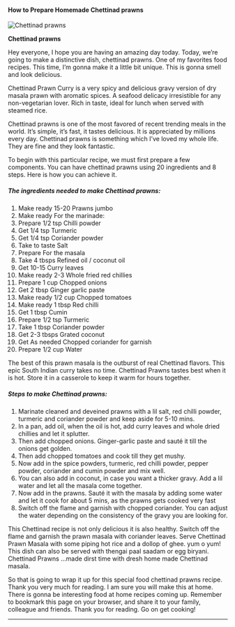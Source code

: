             

#### How to Prepare Homemade Chettinad prawns

![Chettinad prawns](https://img-global.cpcdn.com/recipes/836f2495d60bc7bc/751x532cq70/chettinad-prawns-recipe-main-photo.jpg)

**Chettinad prawns**

Hey everyone, I hope you are having an amazing day today. Today, we’re going to make a distinctive dish, chettinad prawns. One of my favorites food recipes. This time, I’m gonna make it a little bit unique. This is gonna smell and look delicious.

Chettinad Prawn Curry is a very spicy and delicious gravy version of dry masala prawn with aromatic spices. A seafood delicacy irresistible for any non-vegetarian lover. Rich in taste, ideal for lunch when served with steamed rice.

Chettinad prawns is one of the most favored of recent trending meals in the world. It’s simple, it’s fast, it tastes delicious. It is appreciated by millions every day. Chettinad prawns is something which I’ve loved my whole life. They are fine and they look fantastic.

To begin with this particular recipe, we must first prepare a few components. You can have chettinad prawns using 20 ingredients and 8 steps. Here is how you can achieve it.

##### The ingredients needed to make Chettinad prawns:

1.  Make ready 15-20 Prawns jumbo
2.  Make ready For the marinade:
3.  Prepare 1/2 tsp Chilli powder
4.  Get 1/4 tsp Turmeric
5.  Get 1/4 tsp Coriander powder
6.  Take to taste Salt
7.  Prepare For the masala
8.  Take 4 tbsps Refined oil / coconut oil
9.  Get 10-15 Curry leaves
10.  Make ready 2-3 Whole fried red chillies
11.  Prepare 1 cup Chopped onions
12.  Get 2 tbsp Ginger garlic paste
13.  Make ready 1/2 cup Chopped tomatoes
14.  Make ready 1 tbsp Red chilli
15.  Get 1 tbsp Cumin
16.  Prepare 1/2 tsp Turmeric
17.  Take 1 tbsp Coriander powder
18.  Get 2-3 tbsps Grated coconut
19.  Get As needed Chopped coriander for garnish
20.  Prepare 1/2 cup Water

The best of this prawn masala is the outburst of real Chettinad flavors. This epic South Indian curry takes no time. Chettinad Prawns tastes best when it is hot. Store it in a casserole to keep it warm for hours together.

##### Steps to make Chettinad prawns:

1.  Marinate cleaned and deveined prawns with a lil salt, red chilli powder, turmeric and coriander powder and keep aside for 5-10 mins.
2.  In a pan, add oil, when the oil is hot, add curry leaves and whole dried chillies and let it splutter.
3.  Then add chopped onions. Ginger-garlic paste and sauté it till the onions get golden.
4.  Then add chopped tomatoes and cook till they get mushy.
5.  Now add in the spice powders, turmeric, red chilli powder, pepper powder, coriander and cumin powder and mix well.
6.  You can also add in coconut, in case you want a thicker gravy. Add a lil water and let all the masala come together.
7.  Now add in the prawns. Sauté it with the masala by adding some water and let it cook for about 5 mins, as the prawns gets cooked very fast
8.  Switch off the flame and garnish with chopped coriander. You can adjust the water depending on the consistency of the gravy you are looking for.

This Chettinad recipe is not only delicious it is also healthy. Switch off the flame and garnish the prawn masala with coriander leaves. Serve Chettinad Prawn Masala with some piping hot rice and a dollop of ghee. yum o yum! This dish can also be served with thengai paal saadam or egg biryani. Chettinad Prawns …made dirst time with dresh home made Chettinad masala.

So that is going to wrap it up for this special food chettinad prawns recipe. Thank you very much for reading. I am sure you will make this at home. There is gonna be interesting food at home recipes coming up. Remember to bookmark this page on your browser, and share it to your family, colleague and friends. Thank you for reading. Go on get cooking!

* * *